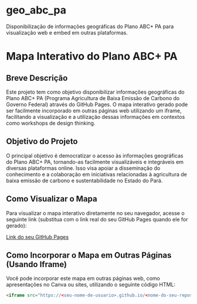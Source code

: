# geo_abc_pa
Disponibilização de informações geográficas do Plano ABC+ PA para visualização web e embed em outras plataformas.

# Mapa Interativo do Plano ABC+ PA

## Breve Descrição

Este projeto tem como objetivo disponibilizar informações geográficas do Plano ABC+ PA (Programa Agricultura de Baixa Emissão de Carbono do Governo Federal) através do GitHub Pages. O mapa interativo gerado pode ser facilmente incorporado em outras páginas web utilizando um iframe, facilitando a visualização e a utilização dessas informações em contextos como workshops de design thinking.

## Objetivo do Projeto

O principal objetivo é democratizar o acesso às informações geográficas do Plano ABC+ PA, tornando-as facilmente visualizáveis e integráveis em diversas plataformas online. Isso visa apoiar a disseminação do conhecimento e a colaboração em iniciativas relacionadas à agricultura de baixa emissão de carbono e sustentabilidade no Estado do Pará.

## Como Visualizar o Mapa

Para visualizar o mapa interativo diretamente no seu navegador, acesse o seguinte link (substitua com o link real do seu GitHub Pages quando ele for gerado):

[Link do seu GitHub Pages](https://<seu-nome-de-usuario>.github.io/<nome-do-seu-repositorio>/)

## Como Incorporar o Mapa em Outras Páginas (Usando Iframe)

Você pode incorporar este mapa em outras páginas web, como apresentações no Canva ou sites, utilizando o seguinte código HTML:

```html
<iframe src="https://<seu-nome-de-usuario>.github.io/<nome-do-seu-repositorio>/" width="100%" height="500px" frameborder="0"></iframe>
